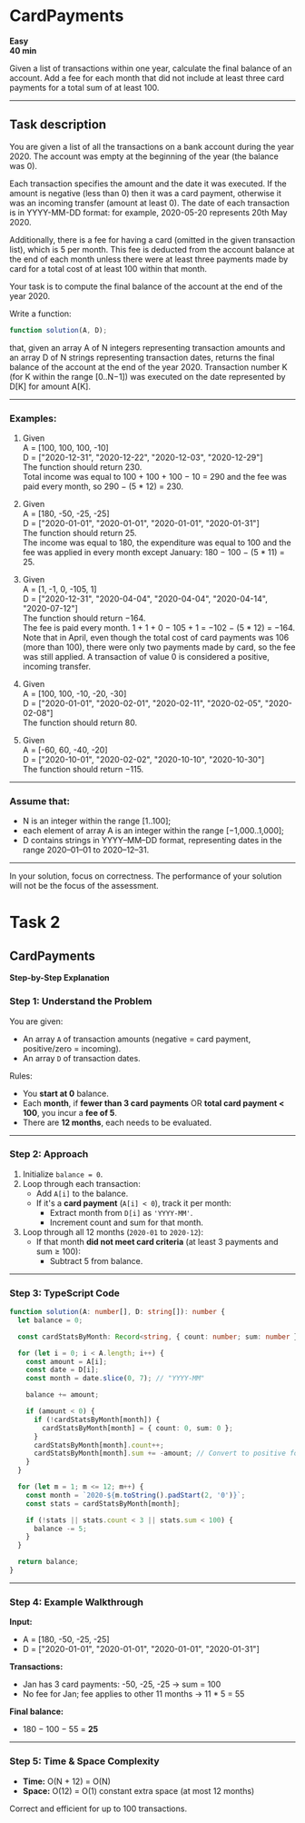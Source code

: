 # CardPayments

**Easy**  
**40 min**

Given a list of transactions within one year, calculate the final balance of an account. Add a fee for each month that did not include at least three card payments for a total sum of at least 100.

---

## Task description

You are given a list of all the transactions on a bank account during the year 2020. The account was empty at the beginning of the year (the balance was 0).

Each transaction specifies the amount and the date it was executed. If the amount is negative (less than 0) then it was a card payment, otherwise it was an incoming transfer (amount at least 0). The date of each transaction is in YYYY-MM-DD format: for example, 2020-05-20 represents 20th May 2020.

Additionally, there is a fee for having a card (omitted in the given transaction list), which is 5 per month. This fee is deducted from the account balance at the end of each month unless there were at least three payments made by card for a total cost of at least 100 within that month.

Your task is to compute the final balance of the account at the end of the year 2020.

Write a function:

``` ts
function solution(A, D);
```

that, given an array A of N integers representing transaction amounts and an array D of N strings representing transaction dates, returns the final balance of the account at the end of the year 2020. Transaction number K (for K within the range [0..N−1]) was executed on the date represented by D[K] for amount A[K].

---

### Examples:

1. Given  
A = [100, 100, 100, -10]  
D = ["2020-12-31", "2020-12-22", "2020-12-03", "2020-12-29"]  
The function should return 230.  
Total income was equal to 100 + 100 + 100 − 10 = 290 and the fee was paid every month, so 290 − (5 * 12) = 230.

2. Given  
A = [180, -50, -25, -25]  
D = ["2020-01-01", "2020-01-01", "2020-01-01", "2020-01-31"]  
The function should return 25.  
The income was equal to 180, the expenditure was equal to 100 and the fee was applied in every month except January: 180 − 100 − (5 * 11) = 25.

3. Given  
A = [1, -1, 0, -105, 1]  
D = ["2020-12-31", "2020-04-04", "2020-04-04", "2020-04-14", "2020-07-12"]  
The function should return −164.  
The fee is paid every month. 1 + 1 + 0 − 105 + 1 = −102 − (5 * 12) = −164.  
Note that in April, even though the total cost of card payments was 106 (more than 100), there were only two payments made by card, so the fee was still applied. A transaction of value 0 is considered a positive, incoming transfer.

4. Given  
A = [100, 100, -10, -20, -30]  
D = ["2020-01-01", "2020-02-01", "2020-02-11", "2020-02-05", "2020-02-08"]  
The function should return 80.

5. Given  
A = [-60, 60, -40, -20]  
D = ["2020-10-01", "2020-02-02", "2020-10-10", "2020-10-30"]  
The function should return −115.

---

### Assume that:

- N is an integer within the range [1..100];
- each element of array A is an integer within the range [−1,000..1,000];
- D contains strings in YYYY–MM–DD format, representing dates in the range 2020–01–01 to 2020–12–31.

---

In your solution, focus on correctness. The performance of your solution will not be the focus of the assessment.


# Task 2

## CardPayments

**Step-by-Step Explanation**

### Step 1: Understand the Problem
You are given:
- An array `A` of transaction amounts (negative = card payment, positive/zero = incoming).
- An array `D` of transaction dates.

Rules:
- You **start at 0** balance.
- Each **month**, if **fewer than 3 card payments** OR **total card payment < 100**, you incur a **fee of 5**.
- There are **12 months**, each needs to be evaluated.

---

### Step 2: Approach

1. Initialize `balance = 0`.
2. Loop through each transaction:
   - Add `A[i]` to the balance.
   - If it's a **card payment** (`A[i] < 0`), track it per month:
     - Extract month from `D[i]` as `'YYYY-MM'`.
     - Increment count and sum for that month.
3. Loop through all 12 months (`2020-01` to `2020-12`):
   - If that month **did not meet card criteria** (at least 3 payments and sum ≥ 100):
     - Subtract 5 from balance.

---

### Step 3: TypeScript Code

```ts
function solution(A: number[], D: string[]): number {
  let balance = 0;

  const cardStatsByMonth: Record<string, { count: number; sum: number }> = {};

  for (let i = 0; i < A.length; i++) {
    const amount = A[i];
    const date = D[i];
    const month = date.slice(0, 7); // "YYYY-MM"

    balance += amount;

    if (amount < 0) {
      if (!cardStatsByMonth[month]) {
        cardStatsByMonth[month] = { count: 0, sum: 0 };
      }
      cardStatsByMonth[month].count++;
      cardStatsByMonth[month].sum += -amount; // Convert to positive for sum
    }
  }

  for (let m = 1; m <= 12; m++) {
    const month = `2020-${m.toString().padStart(2, '0')}`;
    const stats = cardStatsByMonth[month];

    if (!stats || stats.count < 3 || stats.sum < 100) {
      balance -= 5;
    }
  }

  return balance;
}
```

---

### Step 4: Example Walkthrough

**Input:**
- A = [180, -50, -25, -25]
- D = ["2020-01-01", "2020-01-01", "2020-01-01", "2020-01-31"]

**Transactions:**
- Jan has 3 card payments: -50, -25, -25 → sum = 100
- No fee for Jan; fee applies to other 11 months → 11 * 5 = 55

**Final balance:**
- 180 − 100 − 55 = **25**

---

### Step 5: Time & Space Complexity

- **Time:** O(N + 12) = O(N)
- **Space:** O(12) = O(1) constant extra space (at most 12 months)

Correct and efficient for up to 100 transactions.
